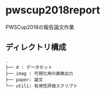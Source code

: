 # pwscup2018report

PWSCup2018の報告論文作業

## ディレクトリ構成

```
.
├── d : データセット
├── imag : 可視化用の画像出力
├── paper: 論文
└── utili: 有用性評価スクリプト
```
